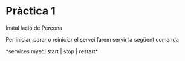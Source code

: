 # Pràctica 1
<p>
Instal·lació de Percona
</p>

<p> Per iniciar, parar o reiniciar el servei farem servir la següent comanda </p>
<p> *services mysql start | stop | restart* </p>
